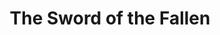 --- 
title: "The Sword of the Fallen"
description:
price: "SOLD"
category: 
images: 
    - /assets/img/fallen.png
order: 547
---